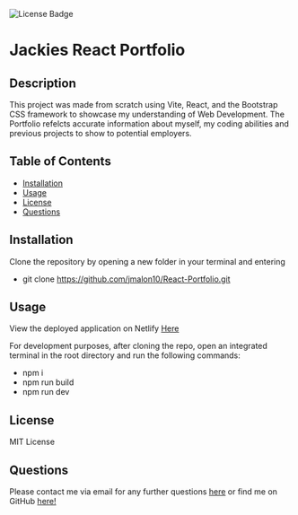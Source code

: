 ![License Badge](https://img.shields.io/badge/license-MIT-yellow.svg)

# Jackies React Portfolio 

## Description
This project was made from scratch using Vite, React, and the Bootstrap CSS framework to showcase my understanding of Web Development. The Portfolio refelcts accurate information about myself, my coding abilities and previous projects to show to potential employers. 

## Table of Contents 

- [Installation](#installation)
- [Usage](#usage)
- [License](#license)
- [Questions](#questions)

## Installation
Clone the repository by opening a new folder in your terminal and entering 
- git clone https://github.com/jmalon10/React-Portfolio.git

## Usage
View the deployed application on Netlify [Here](https://jackiesportfolio.netlify.app/)

For development purposes, after cloning the repo, open an integrated terminal in the root directory and run the following commands:
- npm i 
- npm run build
- npm run dev

## License
MIT License

## Questions
Please contact me via email for any further questions [here](mailto:jmaloney11277@gmail.com) or find me on GitHub [here!](https://github.com/jmalon10)
